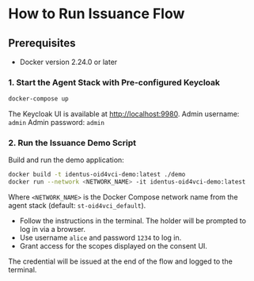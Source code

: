 # How to Run Issuance Flow

## Prerequisites

- Docker version 2.24.0 or later

### 1. Start the Agent Stack with Pre-configured Keycloak

```bash
docker-compose up
```

The Keycloak UI is available at [http://localhost:9980](http://localhost:9980).
Admin username: `admin`
Admin password: `admin`

### 2. Run the Issuance Demo Script

Build and run the demo application:

```bash
docker build -t identus-oid4vci-demo:latest ./demo
docker run --network <NETWORK_NAME> -it identus-oid4vci-demo:latest
```

Where `<NETWORK_NAME>` is the Docker Compose network name from the agent stack (default: `st-oid4vci_default`).

- Follow the instructions in the terminal. The holder will be prompted to log in via a browser.
- Use username `alice` and password `1234` to log in.
- Grant access for the scopes displayed on the consent UI.

The credential will be issued at the end of the flow and logged to the terminal.
